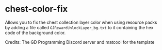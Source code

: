 # chest-color-fix
Allows you to fix the chest collection layer color when using resource packs
by adding a file called `GJRewardUnlockLayer_bg.txt` to it containing the
hex code of the background color.

Credits: The GD Programming Discord server and matcool for the template
